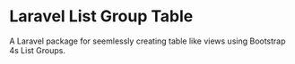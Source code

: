 # Laravel List Group Table
A Laravel package for seemlessly creating table like views using Bootstrap 4s List Groups.
